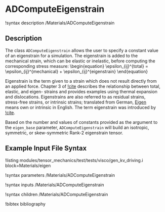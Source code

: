 # ADComputeEigenstrain

!syntax description /Materials/ADComputeEigenstrain

## Description

The class `ADComputeEigenstrain` allows the user to specify a constant value of an eigenstrain for a simulation.
The eigenstrain is added to the mechanical strain, which can be elastic or inelastic, before computing the corresponding stress measure:
\begin{equation}
  \epsilon_{ij}^{total} = \epsilon_{ij}^{mechanical} + \epsilon_{ij}^{eigenstrain}
\end{equation}

Eigenstrain is the term given to a strain which does not result directly from an applied force.
Chapter 3 of [!cite](qu2006fundamentals) describes the relationship between total, elastic, and eigen- strains and provides examples using thermal expansion and dislocations.
Eigenstrains are also referred to as residual strains, stress-free strains, or intrinsic strains; translated from German, [Eigen](http://dict.tu-chemnitz.de/deutsch-englisch/Eigen....html) means own or intrinsic in English.
The term eigenstrain was introduced by [!cite](mura1982general).

Based on the number and values of constants provided as the argument to the `eigen_base` parameter, `ADComputeEigenstrain` will build an isotropic, symmetric, or skew-symmetric Rank-2 eigenstrain tensor.

## Example Input File Syntax

!listing modules/tensor_mechanics/test/tests/visco/gen_kv_driving.i block=Materials/eigen

!syntax parameters /Materials/ADComputeEigenstrain

!syntax inputs /Materials/ADComputeEigenstrain

!syntax children /Materials/ADComputeEigenstrain

!bibtex bibliography
